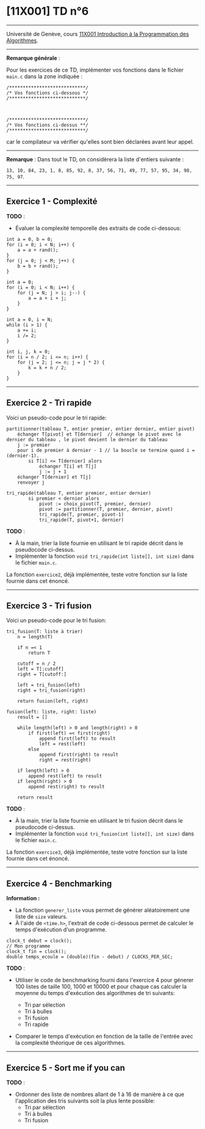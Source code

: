 # [11X001] TD n°6

---

Université de Genève, cours [11X001 Introduction à la Programmation des Algorithmes](https://wwwi.unige.ch/cursus/programme-des-cours/web/teachings/details/2021-11X001).

---

**Remarque générale** :

Pour les exercices de ce TD, implémenter vos fonctions dans le fichier `main.c` dans la zone indiquée :

```
/****************************/
/* Vos fonctions ci-dessous */ 
/****************************/



/****************************/
/* Vos fonctions ci-dessus **/ 
/****************************/
```

car le compilateur va vérifier qu'elles sont bien déclarées avant leur appel.

---

**Remarque** : Dans tout le TD, on considèrera la liste d'entiers suivante :

`13, 10, 84, 23, 1, 8, 85, 92, 8, 37, 56, 71, 49, 77, 57, 95, 34, 98, 75, 97`.

---

## Exercice 1 - Complexité

**TODO** : 

- Évaluer la complexité temporelle des extraits de code ci-dessous:

```
int a = 0, b = 0;
for (i = 0; i < N; i++) {
    a = a + rand();
}
for (j = 0; j < M; j++) {
    b = b + rand();
}
```

```
int a = 0;
for (i = 0; i < N; i++) {
    for (j = N; j > i; j--) {
        a = a + i + j;
    }
}
```

```
int a = 0, i = N;
while (i > 1) {
    a += i;
    i /= 2;
}
```

```
int i, j, k = 0;
for (i = n / 2; i <= n; i++) {
    for (j = 2; j <= n; j = j * 2) {
        k = k + n / 2;
    }
}
```

---

## Exercice 2 - Tri rapide

Voici un pseudo-code pour le tri rapide:

```
partitionner(tableau T, entier premier, entier dernier, entier pivot)
    échanger T[pivot] et T[dernier]  // échange le pivot avec le dernier du tableau , le pivot devient le dernier du tableau
    j := premier
    pour i de premier à dernier - 1 // la boucle se termine quand i = (dernier-1).
        si T[i] <= T[dernier] alors
            échanger T[i] et T[j]
            j := j + 1
    échanger T[dernier] et T[j]
    renvoyer j

tri_rapide(tableau T, entier premier, entier dernier)
        si premier < dernier alors
            pivot := choix_pivot(T, premier, dernier)
            pivot := partitionner(T, premier, dernier, pivot)
            tri_rapide(T, premier, pivot-1)
            tri_rapide(T, pivot+1, dernier)
```

**TODO** :

- À la main, trier la liste fournie en utilisant le tri rapide décrit dans le pseudocode ci-dessus.
- Implémenter la fonction `void tri_rapide(int liste[], int size)` dans le fichier `main.c`. 

La fonction `exercice2`, déjà implémentée, teste votre fonction sur la liste fournie dans cet énoncé.

---

## Exercice 3 - Tri fusion

Voici un pseudo-code pour le tri fusion:

```
tri_fusion(T: liste à trier)
    n = length(T)

    if n =< 1
        return T

    cutoff = n / 2
    left = T[:cutoff]
    right = T[cutoff:]

    left = tri_fusion(left)
    right = tri_fusion(right)

    return fusion(left, right)

fusion(left: liste, right: liste)
    result = []

    while length(left) > 0 and length(right) > 0
        if first(left) =< first(right)
            append first(left) to result
            left = rest(left)
        else
            append first(right) to result
            right = rest(right)

    if length(left) > 0
        append rest(left) to result
    if length(right) > 0
        append rest(right) to result

    return result
```

**TODO** :

- À la main, trier la liste fournie en utilisant le tri fusion décrit dans le pseudocode ci-dessus.
- Implémenter la fonction `void tri_fusion(int liste[], int size)` dans le fichier `main.c`.

La fonction `exercice3`, déjà implémentée, teste votre fonction sur la liste fournie dans cet énoncé.

---

## Exercice 4 - Benchmarking

**Information :** 
- La fonction `generer_liste` vous permet de générer aléatoirement une liste de `size` valeurs.
- À l'aide de `<time.h>`, l'extrait de code ci-dessous permet de calculer le temps d'exécution d'un programme.
```
clock_t debut = clock();
// Mon programme 
clock_t fin = clock();
double temps_ecoule = (double)(fin - debut) / CLOCKS_PER_SEC;
```

**TODO** :
- Utiliser le code de benchmarking fourni dans l'exercice 4 pour génerer 100 listes de taille 100, 1000 et 10000 et pour chaque cas calculer la moyenne du temps d'exécution des algorithmes de tri suivants:
    - Tri par sélection
    - Tri à bulles
    - Tri fusion
    - Tri rapide

- Comparer le temps d'exécution en fonction de la taille de l'entrée avec la complexité théorique de ces algorithmes.

---

## Exercice 5 - Sort me if you can

**TODO** :
- Ordonner des liste de nombres allant de 1 à 16 de manière à ce que l'application des tris suivants soit la plus lente possible:
    - Tri par sélection
    - Tri à bulles
    - Tri fusion
